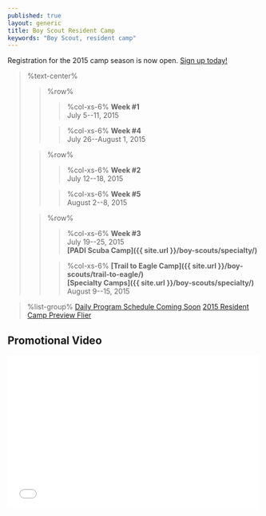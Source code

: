 ```yaml
---
published: true
layout: generic
title: Boy Scout Resident Camp
keywords: "Boy Scout, resident camp"
---
```


<div class="alert alert-info">
Registration for the 2015 camp season is now open.
<a href="{{ site.url }}/summer-camp/register/">
Sign up today!</a>
</div>

> %text-center%
>> %row%
>>> %col-xs-6%
>>> **Week #1**  
>>> July 5--11, 2015
>>
>>> %col-xs-6%
>>> **Week #4**  
>>> July 26--August 1, 2015
>
>> %row%
>>> %col-xs-6%
>>> **Week #2**  
>>> July 12--18, 2015
>>> &nbsp;
>>
>>> %col-xs-6%
>>> **Week #5**  
>>> August 2--8, 2015
>
>> %row%
>>> %col-xs-6%
>>> **Week #3**  
>>> July 19--25, 2015<br/>
>>> **[PADI Scuba Camp]({{ site.url }}/boy-scouts/specialty/)**
>>
>>> %col-xs-6%
>>> **[Trail to Eagle Camp]({{ site.url }}/boy-scouts/trail-to-eagle/)**  
>>> **[Specialty Camps]({{ site.url }}/boy-scouts/specialty/)**  
>>> August 9--15, 2015

> %list-group%
> <a href="#" class="list-group-item">Daily Program Schedule Coming Soon</a>
> <a href="{{ site.url }}/pdf/2015/boy-scout-camp-preview.pdf" class="list-group-item">2015 Resident Camp Preview Flier</a>

## Promotional Video

<iframe style="max-width: 550px; width: 100%; height: 309px; border: none;" src="//www.youtube-nocookie.com/embed/oAwqKy70Io4?rel=0" allowfullscreen></iframe>
